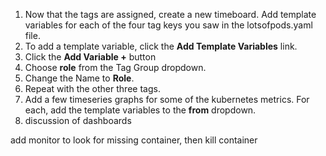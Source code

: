 1. Now that the tags are assigned, create a new timeboard. Add template variables for each of the four tag keys you saw in the lotsofpods.yaml file.
  1. To add a template variable, click the **Add Template Variables** link. 
  1. Click the **Add Variable +** button
  1. Choose **role** from the Tag Group dropdown. 
  1. Change the Name to **Role**. 
  1. Repeat with the other three tags.
1. Add a few timeseries graphs for some of the kubernetes metrics. For each, add the template variables to the **from** dropdown.
1. discussion of dashboards

add monitor to look for missing container, then kill container
